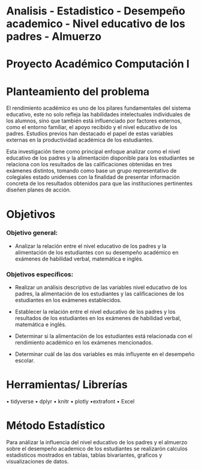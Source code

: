 # Analisis - Estadistico - Desempeño academico - Nivel educativo de los padres - Almuerzo
# Proyecto Académico Computación I
# Planteamiento del problema 
El rendimiento académico es uno de los pilares fundamentales del sistema educativo, este no solo refleja las habilidades intelectuales individuales de los alumnos, sino que también está influenciado por factores externos, como el entorno familiar, el apoyo recibido y el nivel educativo de los padres. Estudios previos han destacado el papel de estas variables externas en la productividad académica de los estudiantes.

Esta investigación tiene como principal enfoque analizar como el nivel educativo de los padres y la alimentación disponible para los estudiantes se relaciona con los resultados de las calificaciones obtenidas en tres exámenes distintos, tomando como base un grupo representativo de colegiales estado unidenses con la finalidad de presentar información concreta de los resultados obtenidos para que las instituciones pertinentes diseñen planes de acción.

# Objetivos
### Objetivo general:

* Analizar la relación entre el nivel educativo de los padres y la alimentación de los estudiantes con su desempeño académico en exámenes de habilidad verbal, matemática e inglés.

### Objetivos específicos:

* Realizar un análisis descriptivo de las variables nivel educativo de los padres, la alimentación de los estudiantes y las calificaciones de los estudiantes en los exámenes establecidos.

* Establecer la relación entre el nivel educativo de los padres y los resultados de los estudiantes en los exámenes de habilidad verbal, matemática e inglés.

* Determinar si la alimentación de los estudiantes está relacionada con el rendimiento académico en los exámenes mencionados.

* Determinar cuál de las dos variables es más influyente en el desempeño escolar.

# Herramientas/ Librerías
• tidyverse • dplyr • knitr • plotly •extrafont • Excel 

# Método Estadístico
Para análizar la influencia del nivel educativo de los padres y el almuerzo sobre el desempeño academico de los estudiantes se realizarón calculos estadisticos mostrados en tablas, tablas bivariantes, graficos y visualizaciones de datos.

